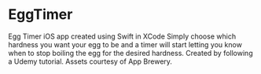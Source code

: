 # EggTimer
Egg Timer iOS app created using Swift in XCode
Simply choose which hardness you want your egg to be and a timer will start letting you know when to stop boiling the egg for the desired hardness.
Created by following a Udemy tutorial.
Assets courtesy of App Brewery.
